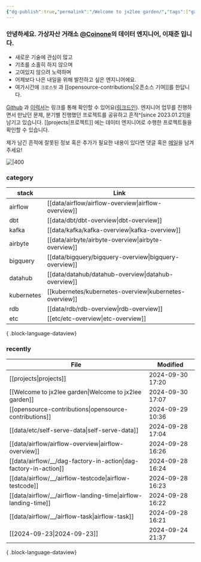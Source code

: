 ```yaml
---
{"dg-publish":true,"permalink":"/Welcome to jx2lee garden/","tags":["gardenEntry"],"dgEnableSearch":true,"noteIcon":"","created":"2023-12-20T00:33:04.000+09:00"}
---
```




### 안녕하세요. 가상자산 거래소 [@Coinone](https://coinone.co.kr/)의 데이터 엔지니어, 이재준 입니다.

- 새로운 기술에 관심이 많고
- 기초를 소홀히 하지 않으며
- 고여있지 않으려 노력하며
- 어제보다 나은 내일을 위해 발전하고 싶은 엔지니어에요.
- 여가시간에 `크로스핏` 과 [[opensource-contributions\|오픈소스 기여]]를 한답니다.


[Github](https://github.com/jx2lee) 과 [이력서](https://github.com/jx2lee/resume/blob/main/resume-kr.pdf)는 링크를 통해 확인할 수 있어요([링크드인](https://www.linkedin.com/in/jx2lee/)). 엔지니어 업무를 진행하면서 만났던 문제, 분기별 진행했던 프로젝트를 공유하고 흔적^[since 2023.01.21]을 남기고 있습니다. [[projects\|프로젝트]] 에는 데이터 엔지니어로 수행한 프로젝트들을 확인할 수 있습니다.

제가 남긴 흔적에 잘못된 정보 혹은 추가가 필요한 내용이 있다면 댓글 혹은 [메일](malito:dev.jaejun.lee.1991@gamil.com)을 남겨주세요!


![|400](https://i.imgur.com/EfyC7Gg.jpeg)

### category
| stack      | Link                                                       |
| ---------- | ---------------------------------------------------------- |
| airflow    | [[data/airflow/airflow-overview\|airflow-overview]]     |
| dbt        | [[data/dbt/dbt-overview\|dbt-overview]]                 |
| kafka      | [[data/kafka/kafka-overview\|kafka-overview]]           |
| airbyte    | [[data/airbyte/airbyte-overview\|airbyte-overview]]     |
| bigquery   | [[data/bigquery/bigquery-overview\|bigquery-overview]]  |
| datahub    | [[data/datahub/datahub-overview\|datahub-overview]]     |
| kubernetes | [[kubernetes/kubernetes-overview\|kubernetes-overview]] |
| rdb        | [[data/rdb/rdb-overview\|rdb-overview]]                 |
| etc        | [[etc/etc-overview\|etc-overview]]                      |

{ .block-language-dataview}


### recently
| File                                                                | Modified         |
| ------------------------------------------------------------------- | ---------------- |
| [[projects\|projects]]                                           | 2024-09-30 17:20 |
| [[Welcome to jx2lee garden\|Welcome to jx2lee garden]]           | 2024-09-30 17:07 |
| [[opensource-contributions\|opensource-contributions]]           | 2024-09-29 10:36 |
| [[data/etc/self-serve-data\|self-serve-data]]                    | 2024-09-28 17:04 |
| [[data/airflow/airflow-overview\|airflow-overview]]              | 2024-09-28 16:26 |
| [[data/airflow/__/dag-factory-in-action\|dag-factory-in-action]] | 2024-09-28 16:24 |
| [[data/airflow/__/airflow-testcode\|airflow-testcode]]           | 2024-09-28 16:23 |
| [[data/airflow/__/airflow-landing-time\|airflow-landing-time]]   | 2024-09-28 16:22 |
| [[data/airflow/__/airflow-task\|airflow-task]]                   | 2024-09-28 16:21 |
| [[2024-09-23\|2024-09-23]]                                       | 2024-09-24 21:37 |

{ .block-language-dataview}